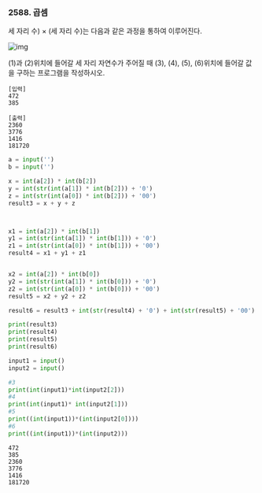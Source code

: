 ### 2588. 곱셈

세 자리 수) × (세 자리 수)는 다음과 같은 과정을 통하여 이루어진다.

![img](https://www.acmicpc.net/upload/images/f5NhGHVLM4Ix74DtJrwfC97KepPl27s%20(1).png)

(1)과 (2)위치에 들어갈 세 자리 자연수가 주어질 때 (3), (4), (5), (6)위치에 들어갈 값을 구하는 프로그램을 작성하시오.

```
[입력]
472
385
```

```
[출력]
2360
3776
1416
181720
```

```python
a = input('')
b = input('')

x = int(a[2]) * int(b[2])
y = int(str(int(a[1]) * int(b[2])) + '0')
z = int(str(int(a[0]) * int(b[2])) + '00')
result3 = x + y + z



x1 = int(a[2]) * int(b[1])
y1 = int(str(int(a[1]) * int(b[1])) + '0')
z1 = int(str(int(a[0]) * int(b[1])) + '00')
result4 = x1 + y1 + z1


x2 = int(a[2]) * int(b[0])
y2 = int(str(int(a[1]) * int(b[0])) + '0')
z2 = int(str(int(a[0]) * int(b[0])) + '00')
result5 = x2 + y2 + z2

result6 = result3 + int(str(result4) + '0') + int(str(result5) + '00')

print(result3)
print(result4)
print(result5)
print(result6)
```

```python
input1 = input()
input2 = input()

#3
print(int(input1)*int(input2[2]))
#4
print(int(input1)* int(input2[1]))
#5
print((int(input1))*(int(input2[0])))
#6
print((int(input1))*(int(input2)))
```

```
472
385
2360
3776
1416
181720
```